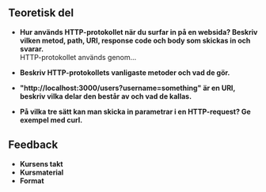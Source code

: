 ## Teoretisk del
- **Hur används HTTP-protokollet när du surfar in på en websida? Beskriv vilken metod, path, URI, response code och body som skickas in och svarar.**<br>
HTTP-protokollet används genom...

- **Beskriv HTTP-protokollets vanligaste metoder och vad de gör.**

- **"http://localhost:3000/users?username=something" är en URI, beskriv vilka 
 delar den består av och vad de kallas.**

- **På vilka tre sätt kan man skicka in parametrar i en HTTP-request? Ge exempel med curl.**

## Feedback
- **Kursens takt**
- **Kursmaterial**
- **Format**